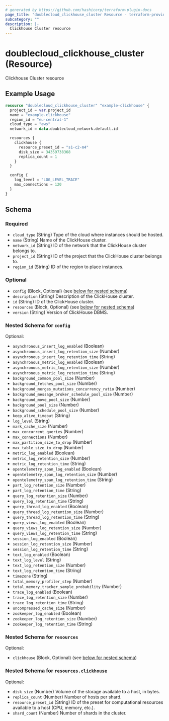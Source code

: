 ```yaml
---
# generated by https://github.com/hashicorp/terraform-plugin-docs
page_title: "doublecloud_clickhouse_cluster Resource - terraform-provider-doublecloud"
subcategory: ""
description: |-
  Clickhouse Cluster resource
---
```


# doublecloud_clickhouse_cluster (Resource)

Clickhouse Cluster resource

## Example Usage

```terraform
resource "doublecloud_clickhouse_cluster" "example-clickhouse" {
  project_id = var.project_id
  name = "example-clickhouse"
  region_id = "eu-central-1"
  cloud_type = "aws"
  network_id = data.doublecloud_network.default.id

  resources {
    clickhouse {
      resource_preset_id = "s1-c2-m4"
      disk_size = 34359738368
      replica_count = 1
    }
  }

  config {
    log_level = "LOG_LEVEL_TRACE"
    max_connections = 120
  }
}
```

<!-- schema generated by tfplugindocs -->
## Schema

### Required

- `cloud_type` (String) Type of the cloud where instances should be hosted.
- `name` (String) Name of the ClickHouse cluster.
- `network_id` (String) ID of the network that the ClickHouse cluster belongs to.
- `project_id` (String) ID of the project that the ClickHouse cluster belongs to.
- `region_id` (String) ID of the region to place instances.

### Optional

- `config` (Block, Optional) (see [below for nested schema](#nestedblock--config))
- `description` (String) Description of the ClickHouse cluster.
- `id` (String) ID of the ClickHouse cluster.
- `resources` (Block, Optional) (see [below for nested schema](#nestedblock--resources))
- `version` (String) Version of ClickHouse DBMS.

<a id="nestedblock--config"></a>
### Nested Schema for `config`

Optional:

- `asynchronous_insert_log_enabled` (Boolean)
- `asynchronous_insert_log_retention_size` (Number)
- `asynchronous_insert_log_retention_time` (String)
- `asynchronous_metric_log_enabled` (Boolean)
- `asynchronous_metric_log_retention_size` (Number)
- `asynchronous_metric_log_retention_time` (String)
- `background_common_pool_size` (Number)
- `background_fetches_pool_size` (Number)
- `background_merges_mutations_concurrency_ratio` (Number)
- `background_message_broker_schedule_pool_size` (Number)
- `background_move_pool_size` (Number)
- `background_pool_size` (Number)
- `background_schedule_pool_size` (Number)
- `keep_alive_timeout` (String)
- `log_level` (String)
- `mark_cache_size` (Number)
- `max_concurrent_queries` (Number)
- `max_connections` (Number)
- `max_partition_size_to_drop` (Number)
- `max_table_size_to_drop` (Number)
- `metric_log_enabled` (Boolean)
- `metric_log_retention_size` (Number)
- `metric_log_retention_time` (String)
- `opentelemetry_span_log_enabled` (Boolean)
- `opentelemetry_span_log_retention_size` (Number)
- `opentelemetry_span_log_retention_time` (String)
- `part_log_retention_size` (Number)
- `part_log_retention_time` (String)
- `query_log_retention_size` (Number)
- `query_log_retention_time` (String)
- `query_thread_log_enabled` (Boolean)
- `query_thread_log_retention_size` (Number)
- `query_thread_log_retention_time` (String)
- `query_views_log_enabled` (Boolean)
- `query_views_log_retention_size` (Number)
- `query_views_log_retention_time` (String)
- `session_log_enabled` (Boolean)
- `session_log_retention_size` (Number)
- `session_log_retention_time` (String)
- `text_log_enabled` (Boolean)
- `text_log_level` (String)
- `text_log_retention_size` (Number)
- `text_log_retention_time` (String)
- `timezone` (String)
- `total_memory_profiler_step` (Number)
- `total_memory_tracker_sample_probability` (Number)
- `trace_log_enabled` (Boolean)
- `trace_log_retention_size` (Number)
- `trace_log_retention_time` (String)
- `uncompressed_cache_size` (Number)
- `zookeeper_log_enabled` (Boolean)
- `zookeeper_log_retention_size` (Number)
- `zookeeper_log_retention_time` (String)


<a id="nestedblock--resources"></a>
### Nested Schema for `resources`

Optional:

- `clickhouse` (Block, Optional) (see [below for nested schema](#nestedblock--resources--clickhouse))

<a id="nestedblock--resources--clickhouse"></a>
### Nested Schema for `resources.clickhouse`

Optional:

- `disk_size` (Number) Volume of the storage available to a host, in bytes.
- `replica_count` (Number) Number of hosts per shard.
- `resource_preset_id` (String) ID of the preset for computational resources available to a host (CPU, memory, etc.).
- `shard_count` (Number) Number of shards in the cluster.


